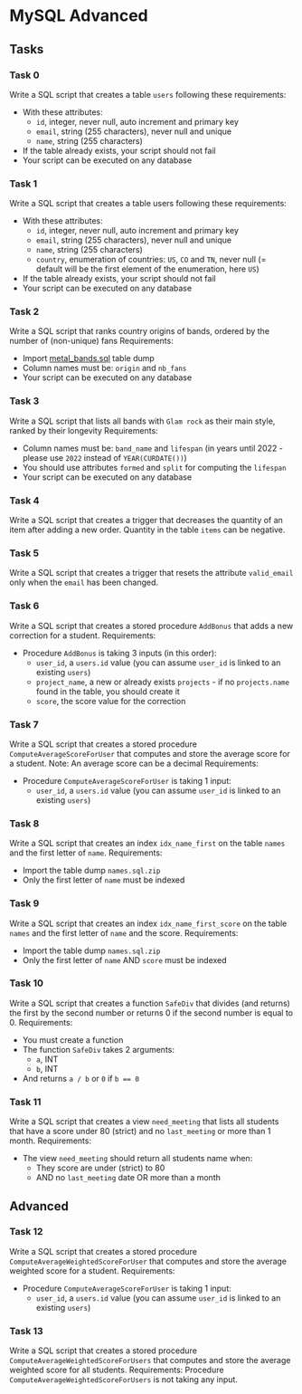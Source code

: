 # MySQL Advanced

## Tasks

### Task 0
Write a SQL script that creates a table `users` following these requirements:
- With these attributes:
	- `id`, integer, never null, auto increment and primary key
	- `email`, string (255 characters), never null and unique
	- `name`, string (255 characters)
- If the table already exists, your script should not fail
- Your script can be executed on any database

### Task 1
Write a SQL script that creates a table users following these requirements:
- With these attributes:
	- `id`, integer, never null, auto increment and primary key
	- `email`, string (255 characters), never null and unique
	- `name`, string (255 characters)
	- `country`, enumeration of countries: `US`, `CO` and `TN`, never null (= default will be the first element of the enumeration, here `US`)
- If the table already exists, your script should not fail
- Your script can be executed on any database

### Task 2
Write a SQL script that ranks country origins of bands, ordered by the number of (non-unique) fans
Requirements:
- Import [metal_bands.sql](metal_bands.sql) table dump
- Column names must be: `origin` and `nb_fans`
- Your script can be executed on any database

### Task 3
Write a SQL script that lists all bands with `Glam rock` as their main style, ranked by their longevity
Requirements:
- Column names must be: `band_name` and `lifespan` (in years until 2022 - please use `2022` instead of `YEAR(CURDATE())`)
- You should use attributes `formed` and `split` for computing the `lifespan`
- Your script can be executed on any database

### Task 4
Write a SQL script that creates a trigger that decreases the quantity of an item after adding a new order.
Quantity in the table `items` can be negative.

### Task 5
Write a SQL script that creates a trigger that resets the attribute `valid_email` only when the `email` has been changed.

### Task 6
Write a SQL script that creates a stored procedure `AddBonus` that adds a new correction for a student.
Requirements:
- Procedure `AddBonus` is taking 3 inputs (in this order):
	- `user_id`, a `users.id` value (you can assume `user_id` is linked to an existing `users`)
	- `project_name`, a new or already exists `projects` - if no `projects.name` found in the table, you should create it
	- `score`, the score value for the correction

### Task 7
Write a SQL script that creates a stored procedure `ComputeAverageScoreForUser` that computes and store the average score for a student. Note: An average score can be a decimal
Requirements:
- Procedure `ComputeAverageScoreForUser` is taking 1 input:
	- `user_id`, a `users.id` value (you can assume `user_id` is linked to an existing `users`)

### Task 8
Write a SQL script that creates an index `idx_name_first` on the table `names` and the first letter of `name`.
Requirements:
- Import the table dump `names.sql.zip`
- Only the first letter of `name` must be indexed

### Task 9
Write a SQL script that creates an index `idx_name_first_score` on the table `names` and the first letter of `name` and the score.
Requirements:
- Import the table dump `names.sql.zip`
- Only the first letter of `name` AND `score` must be indexed

### Task 10
Write a SQL script that creates a function `SafeDiv` that divides (and returns) the first by the second number or returns 0 if the second number is equal to 0.
Requirements:
- You must create a function
- The function `SafeDiv` takes 2 arguments:
	- `a`, INT
	- `b`, INT
- And returns `a / b` or `0` if `b == 0`

### Task 11
Write a SQL script that creates a view `need_meeting` that lists all students that have a score under 80 (strict) and no `last_meeting` or more than 1 month.
Requirements:
- The view `need_meeting` should return all students name when:
	- They score are under (strict) to 80
	- AND no `last_meeting` date OR more than a month

## Advanced

### Task 12
Write a SQL script that creates a stored procedure `ComputeAverageWeightedScoreForUser` that computes and store the average weighted score for a student.
Requirements:
- Procedure `ComputeAverageScoreForUser` is taking 1 input:
	- `user_id`, a `users.id` value (you can assume `user_id` is linked to an existing `users`)

### Task 13
Write a SQL script that creates a stored procedure `ComputeAverageWeightedScoreForUsers` that computes and store the average weighted score for all students.
Requirements:
Procedure `ComputeAverageWeightedScoreForUsers` is not taking any input.
